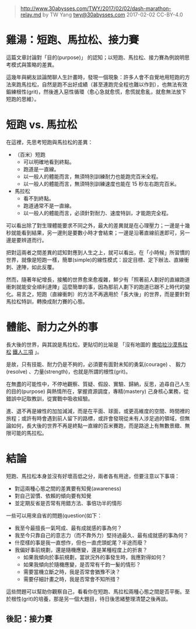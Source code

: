 ﻿> http://www.30abysses.com/TWY/2017/02/02/dash-marathon-relay.md
> by TW Yang <twy@30abysses.com> 2017-02-02 CC-BY-4.0

# 雞湯：短跑、馬拉松、接力賽

這篇文章討論對「目的(purpose)」 的認知；以短跑、馬拉松、接力賽為例說明思
考模式與策略的差異。

這幾年與網友談論閒聊人生計畫時，發現一個現象：許多人會不自覺地用短跑的方
法來跑馬拉松，自然是跑不出好成績（甚至連跑完全程也難以作到），也無法有效
鍛練根性(grit)，然後進入惡性循環（愈心急就愈慌，愈慌就愈亂，就愈無法放下
短跑的思維）。



# 短跑 vs.  馬拉松

在這裡，先思考短跑與馬拉松的差異：

* （百米）短跑
  * 可以明確地看到終點。
  * 跑道是一直線。
  * 以一般人的體能而言，無須特別訓練耐力也能跑完百米全程。
  * 以一般人的體能而言，無須特別訓練速度也能在 15 秒左右跑完百米。
* 馬拉松
  * 看不到終點。
  * 跑道通常不是一直線。
  * 以一般人的體能而言，必須針對耐力、速度特訓，才能跑完全程。

可以看出除了對生理體能要求不同之外，最大的差異就是在心理壓力；一邊是十幾
秒就能看到結果，另一邊則是要數小時才會結束；一邊是沿著直線前進即可，另一
邊是要辨道而行。

把對這兩者之間差異的認知對應到人生之上，就可以看出，在「小時候」所習慣的
世界，就像是短跑一樣，簡單(simple)的線性模式：設定目標、定下辦法、直線衝
刺、達陣，如此反覆。

然而，隨著年紀增長，接觸的世界愈來愈複雜，鮮少有「照著前人劃好的直線跑道
衝刺就能安全順利達陣」這麼簡單的事，因為那前人劃下的跑道已跟不上時代的變
化。易言之，短跑（直線衝刺）的方法不再適用於「長大後」的世界，而是要針對
馬拉松特訓，轉換成耐力賽的心態。



# 體能、耐力之外的事

長大後的世界，與其說是馬拉松，更貼切的比喻是
「沒有地圖的 [撒哈拉沙漠馬拉松][1] [鐵人三項][2]  」。

[1]: https://en.wikipedia.org/wiki/Marathon_des_Sables
[2]: https://en.wikipedia.org/wiki/Ironman_Triathlon

是故，只有技能、耐力仍是不夠的，必須要有面對未知的勇氣(courage) 、
毅力(resolve) 、力量(strength)，也就是所謂的根性(grit)。

在無盡的可能性中，不停地觀察、質疑、假設、實驗、歸納，反思，追尋自己人生
的目的(purpose) 與熱情所在，掌握資源調度，專精(mastery) 己身核心業務，從
錯誤中記取教訓，從實戰中吸收經驗。

進、退不再是線性的加加減減，而是在平面、球面，或更高維度的空間、時間裡的
旅程；或許有時會遇到前人留下的路標，或許會發現從未有人涉足過的領域，但無
論如何，長大後的世界不再是終點一直線的百米賽跑，而是路途上有無數景緻、無
限可能的馬拉松。



# 結論

短跑、馬拉松本身並沒有好壞高低之分，兩者各有用途，但要注意以下事項：

* 對這兩種心態之間的差異要有知覺(awareness)
* 對自己習慣、依賴的傾向要有知覺
* 並定期反省是否常有用錯方法、事倍功半的情形

一些可以用來自省的問題(question)如下：

* 我至今最擅長一氣呵成、最有成就感的事為何？
* 我至今只靠自己的意志力（而不靠外力）堅持過最久、最有成就感的事為何？
* 什麼樣的事是我一直想作，但也一直虎頭蛇尾？半途而廢？
* 我偏好事前規劃，還是隨機應變，還是某種程度上的折衷？
  * 如果我傾向於事前規劃，當狀況外的事發生時，我應對得如何？
  * 如果我傾向於隨機應變，是否常有千鈞一髮的情形？
  * 需要當機立斷之時，我是否常會猶豫不決？
  * 需要仔細計畫之時，我是否常會不知所措？

這些問題可以幫助你觀察自己，看看你在短跑、馬拉松兩種心態之間是否平衡。至
於根性(grit)的培養，那是另一個大題目，待日後思緒整理清楚之後再談。


##  後記：接力賽

